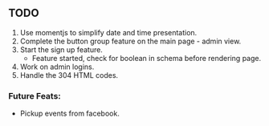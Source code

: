 ## TODO

1. Use momentjs to simplify date and time presentation.
2. Complete the button group feature on the main page - admin view.
3. Start the sign up feature.
   - Feature started, check for boolean in schema before rendering page.
4. Work on admin logins.
5. Handle the 304 HTML codes.

### Future Feats: 
- Pickup events from facebook.
